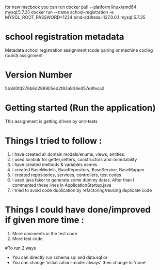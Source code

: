 for new macbook you can run
docker pull --platform linux/amd64 mysql:5.7.35
docker run --name school-registration -e  MYSQL_ROOT_PASSWORD=1234  bind-address=127.0.0.1 mysql:5.7.35 

# school registration metadata 
Metadata school registration assignment (code pairing or machine coding round) assignment

# Version Number
5b8d0fd276b6d288905ed2f63a934e057e8feca2

# Getting started (Run the application)
This assignment is getting driven by unit-tests 


# Things I tried to follow :
1. I have created all domain models/enums, views, entities.
2. I used lombok for getter,setters, constructors and immutability
3. I have created methods & variables names
4. I created BaseModels, BaseRepository, BaseService, BaseMapper
5. I created repositories, services, controllers, test codes
6. I used java faker to generate some dummy datas. After than I commented these lines in ApplicationStartup.java
7. I tried to avoid code duplication by refactoring/reusing duplicate code


# Things I could have done/improved if given more time :
1. More comments in the test code
2. More test code

#To run 
2 ways
- You can directly run schema.sql and data.sql or 
- You can change 'initialization-mode: always' then change to 'none'  
